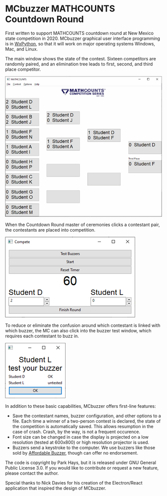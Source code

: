 # MCbuzzer MATHCOUNTS Countdown Round

First written to support MATHCOUNTS countdown round at New Mexico
state competition in 2020. MCbuzzer graphical user interface
programming is in [WxPython](https://wxpython.org/), so that it will
work on major operating systems Windows, Mac, and Linux. 

The main window shows the state of the contest. Sixteen competitors
are randomly paired, and an elimination tree leads to first, second,
and third place competitor.

![Main contest display](Docs/ScreenCap-Main.png)

When the Countdown Round master of ceremonies clicks a contestant
pair, the contestants are placed into competition. 

![Contest display](Docs/ScreenCap-Contestframe.png)

To reduce or eliminate the confusion around which contestant is linked
with which buzzer, the MC can also click into the buzzer test window,
which requires each contestant to buzz in.

![Buzzer test](Docs/ScreenCap-BuzzerTest.png)

In addition to these basic capabilities, MCbuzzer offers first-line
features:
- Save the contestant names, buzzer configuration, and other options
  to a file. Each time a winner of a two-person contest is declared,
  the state of the competition is automatically saved. This allows
  resumption in the case of crash. Crash, by the way, is not a
  frequent occurence.
- Font size can be changed in case the display is projected on a low
  resolution (tested at 600x800) or high resolution projector is used.
- Buzzers send a keystroke to the computer. We use buzzers like those
  sold by [Affordable
  Buzzer](https://www.alignable.com/doylestown-pa/winking-fox-productions-llc-dba-affordable-buzzers),
  though can offer no endorsement.
  
The code is copyright by Park Hays, but it is released under GNU
General Public License 3.0. If you would like to contribute or request
a new feature, please contact the author.

Special thanks to Nick Davies for his creation of the Electron/React
application that inspired the design of MCbuzzer.
